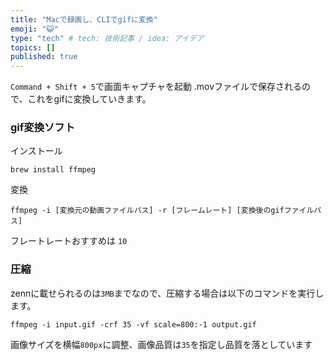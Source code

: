 ```yaml
---
title: "Macで録画し、CLIでgifに変換"
emoji: "😺"
type: "tech" # tech: 技術記事 / idea: アイデア
topics: []
published: true
---
```

`Command + Shift + 5`で画面キャプチャを起動
.movファイルで保存されるので、これをgifに変換していきます。
### gif変換ソフト

インストール
```
brew install ffmpeg
```
変換
```
ffmpeg -i [変換元の動画ファイルパス] -r [フレームレート] [変換後のgifファイルパス]
```
フレートレートおすすめは
`10`

### 圧縮

zennに載せられるのは`3MB`までなので、圧縮する場合は以下のコマンドを実行します。

```
ffmpeg -i input.gif -crf 35 -vf scale=800:-1 output.gif
```
画像サイズを横幅`800px`に調整、画像品質は`35`を指定し品質を落としています

